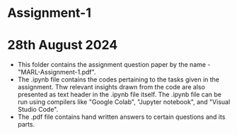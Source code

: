 # Assignment-1
# 28th August 2024
- This folder contains the assignment question paper by the name - "MARL-Assignment-1.pdf".
- The .ipynb file contains the codes pertaining to the tasks given in the assignment. Thw relevant insights drawn from the code are also presented as text header in the .ipynb file itself. The .ipynb file can be run using compilers like "Google Colab", "Jupyter notebook", and "Visual Studio Code". 
- The .pdf file contains hand written answers to certain questions and its parts. 
